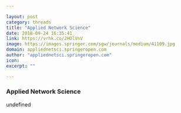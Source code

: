 ```yaml
---

layout: post
category: threads
title: "Applied Network Science"
date: 2018-09-24 16:35:41
link: https://vrhk.co/2HOlVnV
image: https://images.springer.com/sgw/journals/medium/41109.jpg
domain: appliednetsci.springeropen.com
author: "appliednetsci.springeropen.com"
icon: 
excerpt: ""

---
```


### Applied Network Science

undefined